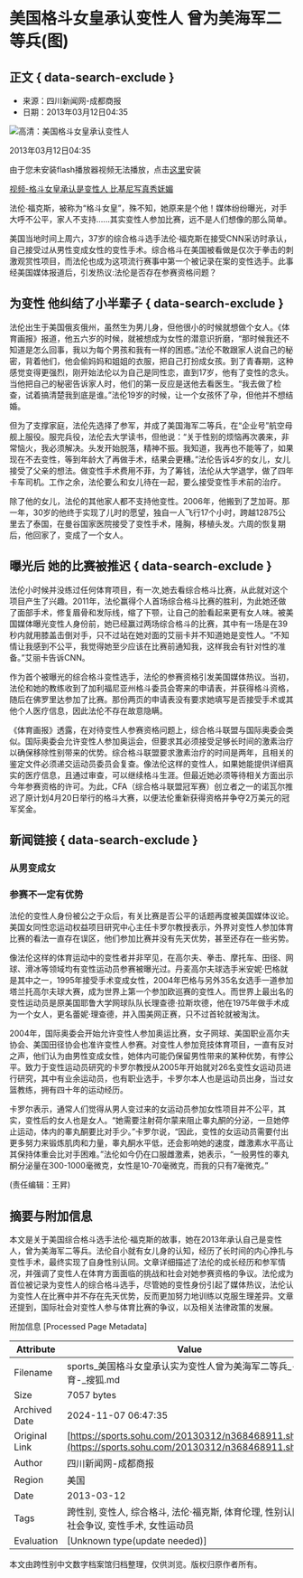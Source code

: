 # 美国格斗女皇承认变性人 曾为美海军二等兵(图)

## 正文 { data-search-exclude }


* 来源：四川新闻网-成都商报
* 日期：2013年03月12日04:35

![高清：美国格斗女皇承认变性人](https://photocdn.sohu.com//focusUp/20130312/5ef14f11_b197_48de_a137_d932c4d73853.jpg)

2013年03月12日04:35

由于您未安装flash播放器视频无法播放，点击[这里](http://www.adobe.com/go/getflash)安装

[视频-格斗女皇承认是变性人 比基尼写真秀妩媚](https://s.sohu.com/20130312/n368548810.shtml)

法伦·福克斯，被称为“格斗女皇”，殊不知，她原来是个他！媒体纷纷曝光，对手大呼不公平，家人不支持......其实变性人参加比赛，远不是人们想像的那么简单。

美国当地时间上周六，37岁的综合格斗选手法伦·福克斯在接受CNN采访时承认，自己接受过从男性变成女性的变性手术。综合格斗在美国被看做是仅次于拳击的刺激观赏性项目，而法伦也成为这项流行赛事中第一个被记录在案的变性选手。此事经美国媒体报道后，引发热议:法伦是否存在参赛资格问题？

## 为变性 他纠结了小半辈子 { data-search-exclude }

法伦出生于美国俄亥俄州，虽然生为男儿身，但他很小的时候就想做个女人。《体育画报》报道，他五六岁的时候，就被想成为女性的潜意识折磨，“那时候我还不知道是怎么回事，我以为每个男孩和我有一样的困惑。”法伦不敢跟家人说自己的秘密，背着他们，他会偷妈妈和姐姐的衣服，把自己打扮成女孩。到了青春期，这种感觉变得更强烈，刚开始法伦以为自己是同性恋，直到17岁，他有了变性的念头。当他把自己的秘密告诉家人时，他们的第一反应是送他去看医生。“我去做了检查，试着搞清楚我到底是谁。”法伦19岁的时候，让一个女孩怀了孕，但他并不想结婚。

但为了支撑家庭，法伦先选择了参军，并成了美国海军二等兵，在“企业号”航空母舰上服役。服完兵役，法伦去大学读书，但他说：“关于性别的烦恼再次袭来，非常恼火，我必须解决。头发开始脱落，精神不振。我知道，我再也不能等了，如果现在不去变性，等到年龄大了再做手术，结果会更糟。”法伦告诉4岁的女儿，女儿接受了父亲的想法。做变性手术费用不菲，为了筹钱，法伦从大学退学，做了四年卡车司机。工作之余，法伦要么和女儿待在一起，要么接受变性手术前的治疗。

除了他的女儿，法伦的其他家人都不支持他变性。2006年，他搬到了芝加哥。那一年，30岁的他终于实现了儿时的愿望，独自一人飞行17个小时，跨越12875公里去了泰国，在曼谷国家医院接受了变性手术，隆胸，移植头发。六周的恢复期后，他回家了，变成了一个女人。

## 曝光后 她的比赛被推迟 { data-search-exclude }

法伦小时候并没练过任何体育项目，有一次,她去看综合格斗比赛，从此就对这个项目产生了兴趣。2011年，法伦赢得个人首场综合格斗比赛的胜利，为此她还做了面部手术，修复眉骨和发际线，缩了下颚，让自己的脸看起来更有女人味。被美国媒体曝光变性人身份前，她已经赢过两场综合格斗的比赛，其中有一场是在39秒内就用膝盖击倒对手，只不过站在她对面的艾丽卡并不知道她是变性人。“不知情让我感到不公平，我觉得她至少应该在比赛前通知我，这样我会有针对性的准备。”艾丽卡告诉CNN。

作为首个被曝光的综合格斗变性选手，法伦的参赛资格引发美国媒体热议。当初，法伦和她的教练收到了加利福尼亚州格斗委员会寄来的申请表，并获得格斗资格，随后在佛罗里达参加了比赛。那份两页的申请表没有要求她填写是否接受手术或其他个人医疗信息，因此法伦不存在故意隐瞒。

《体育画报》透露，在对待变性人参赛资格问题上，综合格斗联盟与国际奥委会类似。国际奥委会允许变性人参加奥运会，但要求其必须接受足够长时间的激素治疗以确保移除性别带来的优势。综合格斗联盟要求激素治疗的时间是两年，且相关的鉴定文件必须递交运动员委员会复查。像法伦这样的变性人，如果她能提供详细真实的医疗信息，且通过审查，可以继续格斗生涯。但最近她必须等待相关方面出示今年参赛资格的许可。为此，CFA（综合格斗联盟冠军赛）创立者之一的诺瓦尔推迟了原计划4月20日举行的格斗大赛，以便法伦重新获得资格并争夺2万美元的冠军奖金。

## 新闻链接 { data-search-exclude }

### 从男变成女

### 参赛不一定有优势

法伦的变性人身份被公之于众后，有关比赛是否公平的话题再度被美国媒体议论。美国女同性恋运动权益项目研究中心主任卡罗尔教授表示，外界对变性人参加体育比赛的看法一直存在误区，他们参加比赛并没有先天优势，甚至还存在一些劣势。

像法伦这样的体育运动中的变性者并非罕见，在高尔夫、拳击、摩托车、田径、网球、滑冰等领域均有变性运动员参赛被曝光过。丹麦高尔夫球选手米安妮·巴格就是其中之一，1995年接受手术变成女性，2004年巴格与另外35名女选手一道参加塔兰托高尔夫球大赛，成为世界上第一个参加欧巡赛的变性人。而世界上最出名的变性运动员是原美国耶鲁大学网球队队长理查德·拉斯坎德，他在1975年做手术成为一个女人，更名蕾妮·理查德，并入围美网正赛，只不过首轮就被淘汰。

2004年，国际奥委会开始允许变性人参加奥运比赛，女子网球、美国职业高尔夫协会、美国田径协会也准许变性人参赛。对变性人参加竞技体育项目，一直有反对之声，他们认为由男性变成女性，她体内可能仍保留男性带来的某种优势，有悖公平。致力于变性运动员研究的卡罗尔教授从2005年开始就对26名变性女运动员进行研究，其中有业余运动员，也有职业选手，卡罗尔本人也是运动员出身，当过女篮教练，拥有四十年的运动经历。

卡罗尔表示，通常人们觉得从男人变过来的女运动员参加女性项目并不公平，其实，变性后的女人也是女人。“她需要注射荷尔蒙来阻止睾丸酮的分泌，一旦她停止运动，体内的睾丸酮要比对手少。”卡罗尔说，“因此，变性的女运动员需要付出更多努力来锻炼肌肉和力量，睾丸酮水平低，还会影响她的速度，雌激素水平高让其保持体重会比对手困难。”法伦如今仍在口服雌激素，她表示，“一般男性的睾丸酮分泌量在300-1000毫微克，女性是10-70毫微克，而我的只有7毫微克。”

(责任编辑：王昇)

## 摘要与附加信息

<!-- tcd_abstract -->
本文是关于美国综合格斗选手法伦·福克斯的故事，她在2013年承认自己是变性人，曾为美海军二等兵。法伦自小就有女儿身的认知，经历了长时间的内心挣扎与变性手术，最终实现了自身性别认同。文章详细描述了法伦的成长经历和参军情况，并强调了变性人在体育方面面临的挑战和社会对她参赛资格的争议。法伦成为首位被记录为变性人的综合格斗选手，尽管她的变性身份引起了媒体热议，法伦认为变性人在比赛中并不存在先天优势，反而更加努力地训练以克服生理差异。文章还提到，国际社会对变性人参与体育比赛的争议，以及相关法律政策的发展。
<!-- tcd_abstract_end -->

附加信息 [Processed Page Metadata]

| Attribute       | Value                                  |
|-----------------|----------------------------------------|
| Filename        | sports_美国格斗女皇承认实为变性人曾为美海军二等兵_-_体育-_搜狐.md                             |
| Size            | 7057 bytes                           |
| Archived Date   | 2024-11-07 06:47:35                             |
| Original Link   | [https://sports.sohu.com/20130312/n368468911.shtml](https://sports.sohu.com/20130312/n368468911.shtml)                       |
| Author          | 四川新闻网-成都商报                               |
| Region          | 美国                               |
| Date            | 2013-03-12                                 |
| Tags            | 跨性别, 变性人, 综合格斗, 法伦·福克斯, 体育伦理, 性别认同, 社会争议, 变性手术, 女性运动员                                 |
| Evaluation            | [Unknown type(update needed)]                                 |
<!-- tcd_table_end -->

本文由跨性别中文数字档案馆归档整理，仅供浏览。版权归原作者所有。
